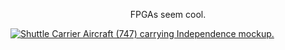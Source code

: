 <p align="center">FPGAs seem cool.</p>

<a href="https://viswa.space">
<img alt="Shuttle Carrier Aircraft (747) carrying Independence mockup." src="https://github.com/user-attachments/assets/e8974fcf-6571-49a3-be68-408c86fe39f6">
</a>
